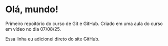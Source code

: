 # Olá, mundo!
Primeiro repoitório do curso de Git e GitHub.
Criado em uma aula do curso em vídeo no dia 07/08/25. 

Essa linha eu adicionei direto do site GitHub.

